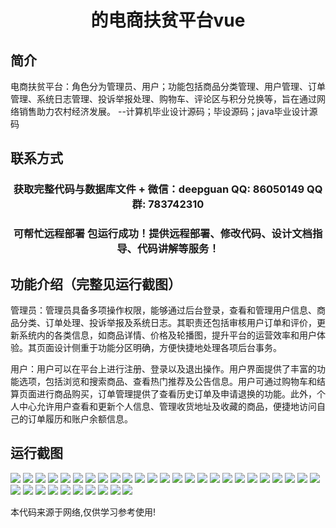 <p><h1 align="center">的电商扶贫平台vue</h1></p>

## 简介
电商扶贫平台：角色分为管理员、用户；功能包括商品分类管理、用户管理、订单管理、系统日志管理、投诉举报处理、购物车、评论区与积分兑换等，旨在通过网络销售助力农村经济发展。    --计算机毕业设计源码；毕设源码；java毕业设计源码


## 联系方式
<p><h3 align="center">获取完整代码与数据库文件 + 微信：deepguan QQ: 86050149 QQ群: 783742310</h3></p>
<p><h3 align="center">可帮忙远程部署 包运行成功！提供远程部署、修改代码、设计文档指导、代码讲解等服务！</h3></p>

## 功能介绍（完整见运行截图）
管理员：管理员具备多项操作权限，能够通过后台登录，查看和管理用户信息、商品分类、订单处理、投诉举报及系统日志。其职责还包括审核用户订单和评价，更新系统内的各类信息，如商品详情、价格及轮播图，提升平台的运营效率和用户体验。其页面设计侧重于功能分区明确，方便快捷地处理各项后台事务。

用户：用户可以在平台上进行注册、登录以及退出操作。用户界面提供了丰富的功能选项，包括浏览和搜索商品、查看热门推荐及公告信息。用户可通过购物车和结算页面进行商品购买，订单管理提供了查看历史订单及申请退换的功能。此外，个人中心允许用户查看和更新个人信息、管理收货地址及收藏的商品，便捷地访问自己的订单履历和账户余额信息。


## 运行截图
![](https://bs-1329754181.cos.ap-shanghai.myqcloud.com/ssm/EcommercePovertyAlleviationPlatform/img/001.jpg)
![](https://bs-1329754181.cos.ap-shanghai.myqcloud.com/ssm/EcommercePovertyAlleviationPlatform/img/002.jpg)
![](https://bs-1329754181.cos.ap-shanghai.myqcloud.com/ssm/EcommercePovertyAlleviationPlatform/img/003.jpg)
![](https://bs-1329754181.cos.ap-shanghai.myqcloud.com/ssm/EcommercePovertyAlleviationPlatform/img/004.jpg)
![](https://bs-1329754181.cos.ap-shanghai.myqcloud.com/ssm/EcommercePovertyAlleviationPlatform/img/005.jpg)
![](https://bs-1329754181.cos.ap-shanghai.myqcloud.com/ssm/EcommercePovertyAlleviationPlatform/img/006.jpg)
![](https://bs-1329754181.cos.ap-shanghai.myqcloud.com/ssm/EcommercePovertyAlleviationPlatform/img/007.jpg)
![](https://bs-1329754181.cos.ap-shanghai.myqcloud.com/ssm/EcommercePovertyAlleviationPlatform/img/008.jpg)
![](https://bs-1329754181.cos.ap-shanghai.myqcloud.com/ssm/EcommercePovertyAlleviationPlatform/img/009.jpg)
![](https://bs-1329754181.cos.ap-shanghai.myqcloud.com/ssm/EcommercePovertyAlleviationPlatform/img/010.jpg)
![](https://bs-1329754181.cos.ap-shanghai.myqcloud.com/ssm/EcommercePovertyAlleviationPlatform/img/011.jpg)
![](https://bs-1329754181.cos.ap-shanghai.myqcloud.com/ssm/EcommercePovertyAlleviationPlatform/img/012.jpg)
![](https://bs-1329754181.cos.ap-shanghai.myqcloud.com/ssm/EcommercePovertyAlleviationPlatform/img/013.jpg)
![](https://bs-1329754181.cos.ap-shanghai.myqcloud.com/ssm/EcommercePovertyAlleviationPlatform/img/014.jpg)
![](https://bs-1329754181.cos.ap-shanghai.myqcloud.com/ssm/EcommercePovertyAlleviationPlatform/img/015.jpg)
![](https://bs-1329754181.cos.ap-shanghai.myqcloud.com/ssm/EcommercePovertyAlleviationPlatform/img/016.jpg)
![](https://bs-1329754181.cos.ap-shanghai.myqcloud.com/ssm/EcommercePovertyAlleviationPlatform/img/017.jpg)
![](https://bs-1329754181.cos.ap-shanghai.myqcloud.com/ssm/EcommercePovertyAlleviationPlatform/img/018.jpg)
![](https://bs-1329754181.cos.ap-shanghai.myqcloud.com/ssm/EcommercePovertyAlleviationPlatform/img/019.jpg)
![](https://bs-1329754181.cos.ap-shanghai.myqcloud.com/ssm/EcommercePovertyAlleviationPlatform/img/020.jpg)
![](https://bs-1329754181.cos.ap-shanghai.myqcloud.com/ssm/EcommercePovertyAlleviationPlatform/img/021.jpg)
![](https://bs-1329754181.cos.ap-shanghai.myqcloud.com/ssm/EcommercePovertyAlleviationPlatform/img/022.jpg)
![](https://bs-1329754181.cos.ap-shanghai.myqcloud.com/ssm/EcommercePovertyAlleviationPlatform/img/023.jpg)
![](https://bs-1329754181.cos.ap-shanghai.myqcloud.com/ssm/EcommercePovertyAlleviationPlatform/img/024.jpg)
![](https://bs-1329754181.cos.ap-shanghai.myqcloud.com/ssm/EcommercePovertyAlleviationPlatform/img/025.jpg)
![](https://bs-1329754181.cos.ap-shanghai.myqcloud.com/ssm/EcommercePovertyAlleviationPlatform/img/026.jpg)
![](https://bs-1329754181.cos.ap-shanghai.myqcloud.com/ssm/EcommercePovertyAlleviationPlatform/img/027.jpg)
![](https://bs-1329754181.cos.ap-shanghai.myqcloud.com/ssm/EcommercePovertyAlleviationPlatform/img/028.jpg)
![](https://bs-1329754181.cos.ap-shanghai.myqcloud.com/ssm/EcommercePovertyAlleviationPlatform/img/029.jpg)
![](https://bs-1329754181.cos.ap-shanghai.myqcloud.com/ssm/EcommercePovertyAlleviationPlatform/img/030.jpg)
![](https://bs-1329754181.cos.ap-shanghai.myqcloud.com/ssm/EcommercePovertyAlleviationPlatform/img/031.jpg)
![](https://bs-1329754181.cos.ap-shanghai.myqcloud.com/ssm/EcommercePovertyAlleviationPlatform/img/032.jpg)
![](https://bs-1329754181.cos.ap-shanghai.myqcloud.com/ssm/EcommercePovertyAlleviationPlatform/img/033.jpg)
![](https://bs-1329754181.cos.ap-shanghai.myqcloud.com/ssm/EcommercePovertyAlleviationPlatform/img/034.jpg)
![](https://bs-1329754181.cos.ap-shanghai.myqcloud.com/ssm/EcommercePovertyAlleviationPlatform/img/035.jpg)

<p>本代码来源于网络,仅供学习参考使用!</p>
